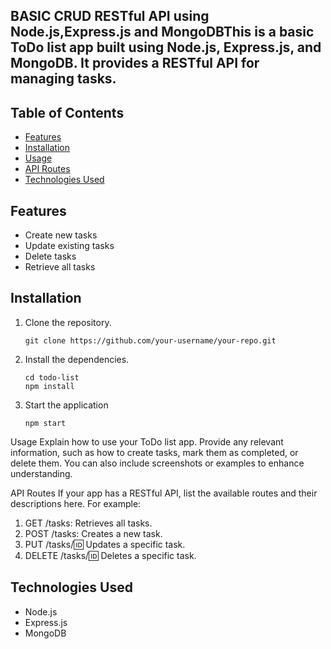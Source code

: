 ## BASIC CRUD RESTful API using Node.js,Express.js and MongoDBThis is a basic ToDo list app built using Node.js, Express.js, and MongoDB. It provides a RESTful API for managing tasks.

## Table of Contents

- [Features](#features)
- [Installation](#installation)
- [Usage](#usage)
- [API Routes](#api-routes)
- [Technologies Used](#technologies-used)

## Features

- Create new tasks
- Update existing tasks
- Delete tasks
- Retrieve all tasks

## Installation

1. Clone the repository.

   ```shell
   git clone https://github.com/your-username/your-repo.git
   
2. Install the dependencies.
    ```shell
    cd todo-list
    npm install
    
3.  Start the application
    ```shell
    npm start
    
Usage
Explain how to use your ToDo list app. Provide any relevant information, such as how to create tasks, mark them as completed, or delete them. You can also include screenshots or examples to enhance understanding.

API Routes
If your app has a RESTful API, list the available routes and their descriptions here. For example:

1.  GET /tasks: Retrieves all tasks.
2.  POST /tasks: Creates a new task.
3.  PUT /tasks/:id: Updates a specific task.
4.  DELETE /tasks/:id: Deletes a specific task.
##  Technologies Used
-   Node.js
-   Express.js
-   MongoDB